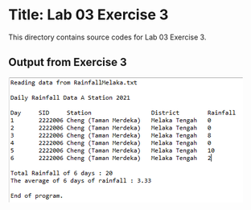 # Title: Lab 03 Exercise 3

This directory contains source codes for Lab 03 Exercise 3.

## Output from Exercise 3

![image](https://github.com/nurul415/dadrepository/blob/main/iostreamdemo/lab03_exercise3/image/SS_L3E3.PNG)

